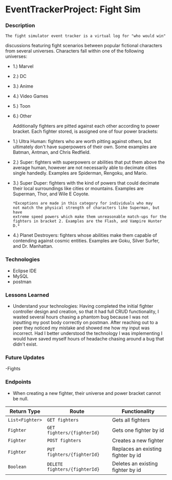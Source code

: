 # EventTrackerProject: Fight Sim

### Description

    The fight simulator event tracker is a virtual log for "who would win"
  discussions featuring fight scenarios between popular fictional characters
  from several universes. Characters fall within one of the following universes:

  - 1.) Marvel
  - 2.) DC
  - 3.) Anime
  - 4.) Video Games
  - 5.) Toon
  - 6.) Other

    Additionally fighters are pitted against each other according to power
  bracket. Each fighter stored, is assigned one of four power brackets:

  - 1.) Ultra Human: fighters who are worth pitting against others, but
                     ultimately don't have superpowers of their own. Some
                     examples are Batman, Antman, and Chris Redfield.

  - 2.) Super: fighters with superpowers or abilities that put them above the
               average human, however are not necessarily able to decimate
               cities single handedly. Examples are Spiderman, Rengoku, and
               Mario.

  - 3.) Super Duper: fighters with the kind of powers that could decimate their
                     local surroundings like cities or mountains. Examples are
                     Superman, Thor, and Wile E Coyote.

        *Exceptions are made in this category for individuals who may
        not match the physical strength of characters like Superman, but have
        extreme speed powers which make them unreasonable match-ups for the
        fighters in bracket 2. Examples are the Flash, and Vampire Hunter D.*

  - 4.) Planet Destroyers: fighters whose abilities make them capable of
                           contending against cosmic entities. Examples are Goku,
                           Silver Surfer, and Dr. Manhattan.

### Technologies
- Eclipse IDE
- MySQL
- postman

### Lessons Learned
- Understand your technologies: Having completed the initial fighter controller
design and creation, so that it had full CRUD functionality, I wasted several
hours chasing a phantom bug because I was not inputting my post body correctly
on postman. After reaching out to a peer they noticed my mistake and showed me
how my input was incorrect. Had I better understood the technology I was
implementing I would have saved myself hours of headache chasing around a bug
that didn't exist. 

### Future Updates
-Fights

### Endpoints
- When creating a new fighter, their universe and power bracket cannot be null.

| Return Type    | Route                       | Functionality                     |
|----------------|-----------------------------|-----------------------------------|
| `List<Fighter>`|`GET fighters`               | Gets all fighters                 |
| `Fighter`      |`GET fighters/{fighterId}`   | Gets one fighter by id            |
| `Fighter`      |`POST fighters`              | Creates a new fighter             |
| `Fighter`      |`PUT fighters/{fighterId}`   | Replaces an existing fighter by id|
| `Boolean`      |`DELETE fighters/{fighterId}`| Deletes an existing fighter by id |
